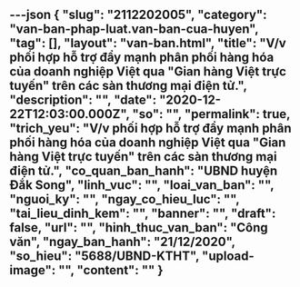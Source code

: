 ---json
{
    "slug": "2112202005",
    "category": "van-ban-phap-luat.van-ban-cua-huyen",
    "tag": [],
    "layout": "van-ban.html",
    "title": "V/v  phối hợp hỗ trợ đẩy mạnh phân phối hàng hóa của doanh nghiệp Việt qua \"Gian hàng Việt trực tuyến\" trên các sàn thương mại điện tử.",
    "description": "",
    "date": "2020-12-22T12:03:00.000Z",
    "so": "",
    "permalink": true,
    "trich_yeu": "V/v  phối hợp hỗ trợ đẩy mạnh phân phối hàng hóa của doanh nghiệp Việt qua \"Gian hàng Việt trực tuyến\" trên các sàn thương mại điện tử.",
    "co_quan_ban_hanh": "UBND huyện Đắk Song",
    "linh_vuc": "",
    "loai_van_ban": "",
    "nguoi_ky": "",
    "ngay_co_hieu_luc": "",
    "tai_lieu_dinh_kem": "",
    "banner": "",
    "draft": false,
    "url": "",
    "hinh_thuc_van_ban": "Công văn",
    "ngay_ban_hanh": "21/12/2020",
    "so_hieu": "5688/UBND-KTHT",
    "upload-image": "",
    "__content__": ""
}
---
